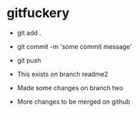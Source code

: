 # gitfuckery

- git add .
- git commit -m 'some commit message'
- git push

- This exists on branch readme2

- Made some changes on branch two

- More changes to be merged on github
